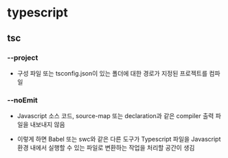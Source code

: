 # typescript 



## tsc 

### --project	

- 구성 파일 또는 tsconfig.json이 있는 폴더에 대한 경로가 지정된 프로젝트를 컴파일 

### --noEmit

- Javascript 소스 코드, source-map 또는 declaration과 같은 compiler 출력 파일을 내보내지 않음 

- 이렇게 하면 Babel 또는 swc와 같은 다른 도구가 Typescript 파일을 Javascript 환경 내에서 실행할 수 있는 파일로 변환하는 작업을 처리할 공간이 생김 